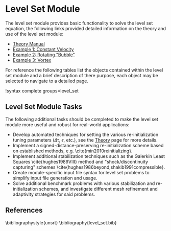# Level Set Module
The level set module provides basic functionality to solve the level set equation, the following links provided
detailed information on the theory and use of the level set module:

* [Theory Manual](level_set/theory.md)
* [Example 1: Constant Velocity](level_set/example_circle.md)
* [Example 2: Rotating "Bubble"](level_set/example_rotate.md)
* [Example 3: Vortex](level_set/example_vortex.md)

For reference the following tables list the objects contained within the level set module and a brief description
of there purpose, each object may be selected to navigate to a detailed page.

!syntax complete groups=level_set

## Level Set Module Tasks
The following additional tasks should be completed to make the level
set module more useful and robust for real-world applications:

* Develop automated techniques for setting the various re-initialization tuning parameters ($\Delta \tau$, $\epsilon$, etc.), see the [Theory](level_set/theory.md) page for more details.
* Implement a signed-distance-preserving re-initialization scheme based on established methods, e.g. \cite{min2010reinitializing}.
* Implement additional stabilization techniques such as the Galerkin Least Squares \cite{hughes1989VIII}
        method and "shock/discontinuity capturing" schemes \cite{hughes1986beyond,shakib1991compressible}.
* Create module-specific input file syntax for level set problems to simplify input file generation and usage.
* Solve additional benchmark problems with various stabilization and re-initialization schemes,
    and investigate different mesh refinement and adaptivity strategies for said problems.

## References
\bibliographystyle{unsrt}
\bibliography{level_set.bib}
